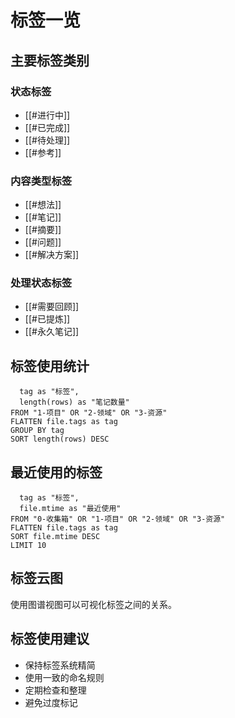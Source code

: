 # 标签一览


## 主要标签类别


### 状态标签

- [[#进行中]]
- [[#已完成]]
- [[#待处理]]
- [[#参考]]


### 内容类型标签

- [[#想法]]
- [[#笔记]]
- [[#摘要]]
- [[#问题]]
- [[#解决方案]]


### 处理状态标签
- [[#需要回顾]]
- [[#已提炼]]
- [[#永久笔记]]


## 标签使用统计

```TABLE WITHOUT ID
  tag as "标签",
  length(rows) as "笔记数量"
FROM "1-项目" OR "2-领域" OR "3-资源"
FLATTEN file.tags as tag
GROUP BY tag
SORT length(rows) DESC
```

## 最近使用的标签
```TABLE WITHOUT ID
  tag as "标签",
  file.mtime as "最近使用"
FROM "0-收集箱" OR "1-项目" OR "2-领域" OR "3-资源"
FLATTEN file.tags as tag
SORT file.mtime DESC
LIMIT 10
```

## 标签云图
使用图谱视图可以可视化标签之间的关系。

## 标签使用建议
- 保持标签系统精简
- 使用一致的命名规则
- 定期检查和整理
- 避免过度标记

